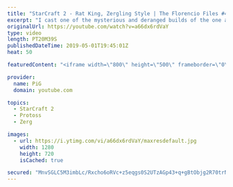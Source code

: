 ```yaml
---
title: "StarCraft 2 - Rat King, Zergling Style | The Florencio Files #48"
excerpt: "I cast one of the mysterious and deranged builds of the one and only Florencio, the dude that invented the proxy nexus recall rush.  As you probably already noticed, this game was cast on Valentines Day :)  Florencios Twitch: https://www.twitch.tv/flol2encio Florencios Youtube: https://www.youtube.com/channel/UCPVDzgavABEYvzf6ABjgSVA"
originalUrl: https://youtube.com/watch?v=a66dx6rdVaY
type: video
length: PT20M39S
publishedDateTime: 2019-05-01T19:45:01Z
heat: 50

featuredContent: "<iframe width=\"800\" height=\"500\" frameborder=\"0\" src=\"https://www.youtube.com/embed/a66dx6rdVaY\" allow=\"accelerometer; autoplay; encrypted-media; gyroscope; picture-in-picture\" allowfullscreen></iframe>"

provider:
  name: PiG
  domain: youtube.com

topics:
  - StarCraft 2
  - Protoss
  - Zerg

images:
  - url: https://i.ytimg.com/vi/a66dx6rdVaY/maxresdefault.jpg
    width: 1280
    height: 720
    isCached: true

secured: "MnvSGLC5M3imbLc/Rxcho6oRVc+z5eqgs0S2UTzAGp43+q+gBtObjg2R70trNRRUIxOVsnY1/JS8NSNKg8Z2yMO7pAI7pc+UfE33XWoB50Kl0nv418W9VrOtAjawcdYkQCm2WNI8WgU1kzywkjJ23teC5CADIF1E7Ply3AlTX65p5ASBTeSyA1dCbCxSxMf4ifBJUd/rJUoPZqiV0+EGrVbX6szanyWJdpzWwRE8pk0138OadL74TqhJc0PMiK8ULbEI/P4DP4jqqVhLLRouD7NncYrdTMC+9wQlRFtqEnOiq5GBrXxsyTeuNTxMCYBMiI/ERxNbfoxo+wg1/HgBrY6XQL3bvXo2VkHGIn4MW1MGS+CXfoPPD8MJR7OjB7Rv0Njl/HFVRqpb5rAkBhhaecUTBCvAScydJ0z+kybreSQ=;202csTlqkapFtvJ2avCTBQ=="
---
```


